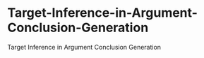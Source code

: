 # Target-Inference-in-Argument-Conclusion-Generation
Target Inference in Argument Conclusion Generation
